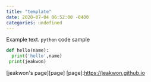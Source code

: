 ```yaml
---
title: "template"
date: 2020-07-04 06:52:00 -0400
categories: undefined
---
```


Example text. `python` code sample
```python
def hello(name):
  print('hello',name)
 print(jeakwon)
```

[jeakwon's page][page]
[page]:https://jeakwon.github.io
